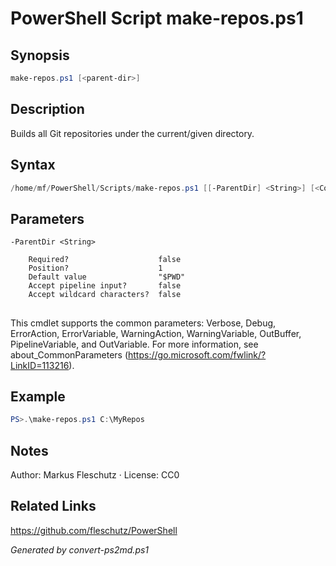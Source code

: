 # PowerShell Script make-repos.ps1

## Synopsis
```powershell
make-repos.ps1 [<parent-dir>]
```

## Description
Builds all Git repositories under the current/given directory.

## Syntax
```powershell
/home/mf/PowerShell/Scripts/make-repos.ps1 [[-ParentDir] <String>] [<CommonParameters>]
```

## Parameters

```
-ParentDir <String>
    
    Required?                    false
    Position?                    1
    Default value                "$PWD"
    Accept pipeline input?       false
    Accept wildcard characters?  false
```
## <CommonParameters>
This cmdlet supports the common parameters: Verbose, Debug, ErrorAction, ErrorVariable, WarningAction, WarningVariable, OutBuffer, PipelineVariable, and OutVariable. For more information, see about_CommonParameters (https://go.microsoft.com/fwlink/?LinkID=113216).

## Example
```powershell
PS>.\make-repos.ps1 C:\MyRepos
```


## Notes
Author: Markus Fleschutz · License: CC0

## Related Links
https://github.com/fleschutz/PowerShell

*Generated by convert-ps2md.ps1*
